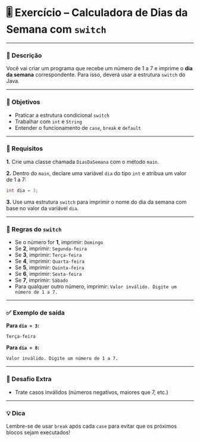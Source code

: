 # 🎚️ Exercício – Calculadora de Dias da Semana com `switch`

---

### 📝 Descrição

Você vai criar um programa que recebe um número de 1 a 7 e imprime o **dia da semana** correspondente. Para isso, deverá usar a estrutura `switch` do Java.

---

### 🎯 Objetivos

- Praticar a estrutura condicional `switch`
- Trabalhar com `int` e `String`
- Entender o funcionamento de `case`, `break` e `default`

---

### 🧱 Requisitos

**1.** Crie uma classe chamada `DiasDaSemana` com o método `main`.

**2.** Dentro do `main`, declare uma variável `dia` do tipo `int` e atribua um valor de 1 a 7:

```java
int dia = 3;

```

**3.** Use uma estrutura `switch` para imprimir o nome do dia da semana com base no valor da variável `dia`.

---

### 🧠 Regras do `switch`

- Se o número for **1**, imprimir: `Domingo`
- Se **2**, imprimir: `Segunda-feira`
- Se **3**, imprimir: `Terça-feira`
- Se **4**, imprimir: `Quarta-feira`
- Se **5**, imprimir: `Quinta-feira`
- Se **6**, imprimir: `Sexta-feira`
- Se **7**, imprimir: `Sábado`
- Para qualquer outro número, imprimir: `Valor inválido. Digite um número de 1 a 7.`

---

### ✅ Exemplo de saída

**Para `dia = 3`:**

```
Terça-feira

```

**Para `dia = 8`:**

```
Valor inválido. Digite um número de 1 a 7.

```

---

### 🌟 Desafio Extra

- Trate casos inválidos (números negativos, maiores que 7, etc.)

---

### 💡 Dica

Lembre-se de usar `break` após cada `case` para evitar que os próximos blocos sejam executados!
